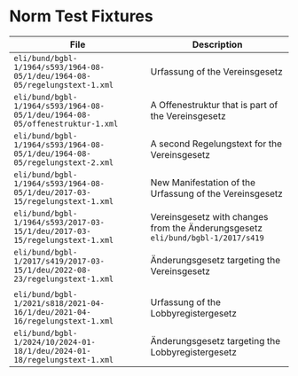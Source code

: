 # Norm Test Fixtures

| File                                                                         | Description                                                                     |
|------------------------------------------------------------------------------|---------------------------------------------------------------------------------|
| `eli/bund/bgbl-1/1964/s593/1964-08-05/1/deu/1964-08-05/regelungstext-1.xml`  | Urfassung of the Vereinsgesetz                                                  |
| `eli/bund/bgbl-1/1964/s593/1964-08-05/1/deu/1964-08-05/offenestruktur-1.xml` | A Offenestruktur that is part of the Vereinsgesetz                              |
| `eli/bund/bgbl-1/1964/s593/1964-08-05/1/deu/1964-08-05/regelungstext-2.xml`  | A second Regelungstext for the Vereinsgesetz                                    |
| `eli/bund/bgbl-1/1964/s593/1964-08-05/1/deu/2017-03-15/regelungstext-1.xml`  | New Manifestation of the Urfassung of the Vereinsgesetz                         |
| `eli/bund/bgbl-1/1964/s593/2017-03-15/1/deu/2017-03-15/regelungstext-1.xml`  | Vereinsgesetz with changes from the Änderungsgesetz `eli/bund/bgbl-1/2017/s419` |
| `eli/bund/bgbl-1/2017/s419/2017-03-15/1/deu/2022-08-23/regelungstext-1.xml`  | Änderungsgesetz targeting the Vereinsgesetz                                     |
|                                                                              |                                                                                 |
| `eli/bund/bgbl-1/2021/s818/2021-04-16/1/deu/2021-04-16/regelungstext-1.xml`  | Urfassung of the Lobbyregistergesetz                                            |
| `eli/bund/bgbl-1/2024/10/2024-01-18/1/deu/2024-01-18/regelungstext-1.xml`    | Änderungsgesetz targeting the Lobbyregistergesetz                               |
